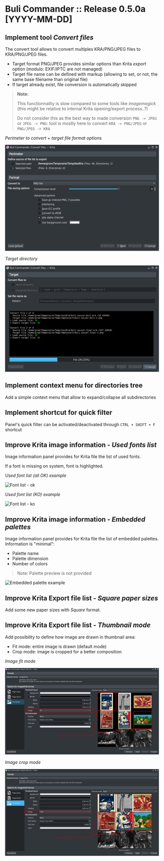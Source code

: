 # Buli Commander :: Release 0.5.0a [YYYY-MM-DD]


## Implement tool *Convert files*

The convert tool allows to convert multiples KRA/PNG/JPEG files to KRA/PNG/JPEG files.
- Target format PNG/JPEG provides similar options than Krita *export* option (modulo: EXIF/IPTC are not managed)
- Target file name can be defined with markup (allowing to set, or not, the same base filename than original file)
- If target already exist, file conversion is automatically skipped

> **Note:**
>
> This functionnality is slow compared to some tools like *imagemagick* (this might be relative to internal Krita opening/export process..?)
>
> Do not consider this as the best way to made conversion `PNG -> JPEG` or `JPEG -> PNG`: tool is mostly here to convert `KRA -> PNG/JPEG` or `PNG/JPEG -> KRA`


*Perimeter to convert + target file format options*

![Perimeter to convert + target file format options](https://github.com/Grum999/BuliCommander/raw/master/screenshots/r0-5-0a_convert_options.png)


*Target directory*

![Target directory](https://github.com/Grum999/BuliCommander/raw/master/screenshots/r0-5-0a_convert_target.png)


## Implement context menu for directories tree

Add a simple context menu that allow to expand/collapse all subdirectories


## Implement shortcut for quick filter

Panel's quick filter can be activated/deactivated through `CTRL + SHIFT + F` shortcut


## Improve Krita image information - *Used fonts list*

Image information panel provides for Krita file the list of used fonts.

If a font is missing on system, font is highlighted.

*Used font list (all OK) example*

![Font list - ok](https://github.com/Grum999/BuliCommander/raw/master/screenshots/r0-5-0a_infopanel_font_ok.png)


*Used font list (KO) example*

![Font list - ko](https://github.com/Grum999/BuliCommander/raw/master/screenshots/r0-5-0a_infopanel_font_ko.png)


## Improve Krita image information - *Embedded palettes*

Image information panel provides for Krita file the list of embedded palettes.
Information is "minimal":
- Palette name
- Palette dimension
- Number of colors

> Note: Palette preview is not provided

![Embedded palette example](https://github.com/Grum999/BuliCommander/raw/master/screenshots/r0-5-0a_infopanel_embeddedpalettes.png)


## Improve Krita Export file list - *Square paper sizes*

Add some new paper sizes with *Square* format.


## Improve Krita Export file list - *Thumbnail mode*

Add possibility to define how image are drawn in thumbnail area:
- Fit mode: entire image is drawn (default mode)
- Crop mode: image is cropped for a better composition


*Image fit mode*

![Export file list - image fit](https://github.com/Grum999/BuliCommander/raw/master/screenshots/r0-5-0a_exportlist_imgfit.png)


*Image crop mode*

![Export file list - image crop](https://github.com/Grum999/BuliCommander/raw/master/screenshots/r0-5-0a_exportlist_imgcrop.png)

